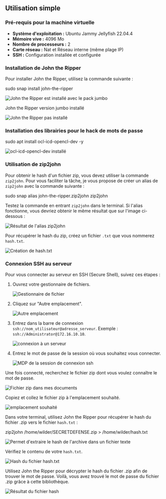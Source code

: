 ## Utilisation simple

### Pré-requis pour la machine virtuelle

- **Système d'exploitation :** Ubuntu Jammy Jellyfish 22.04.4
- **Mémoire vive :** 4096 Mo
- **Nombre de processeurs :** 2
- **Carte réseau :** Nat et Réseau interne (même plage IP)
- **SSH :** Configuration installée et configurée

### Installation de John the Ripper

Pour installer John the Ripper, utilisez la commande suivante :

sudo snap install john-the-ripper

![John the Ripper est installé avec le pack jumbo](John-the-ripper-est-installe-avec-le-pack-jumbo.png)

John the Ripper version jumbo installé

![John the Ripper pas installé](John-the-ripper-pas-installe.png)

### Installation des librairies pour le hack de mots de passe

sudo apt install ocl-icd-opencl-dev -y

![ocl-icd-opencl-dev installé](installe-ocl-icd-opencl-dev.png)

### Utilisation de zip2john

Pour obtenir le hash d'un fichier zip, vous devez utiliser la commande `zip2john`. Pour vous faciliter la tâche, je vous propose de créer un alias de `zip2john` avec la commande suivante :

sudo snap alias john-the-ripper.zip2john zip2john


Testez la commande en entrant `zip2john` dans le terminal. Si l'alias fonctionne, vous devriez obtenir le même résultat que sur l'image ci-dessous :

![Résultat de l'alias zip2john](Resultat-de-l-alias-zip2john.png)

Pour récupérer le hash du zip, créez un fichier `.txt` que vous nommerez `hash.txt`.

![Création de hash.txt](Creation-de-hash.txt.png)

### Connexion SSH au serveur

Pour vous connecter au serveur en SSH (Secure Shell), suivez ces étapes :

1. Ouvrez votre gestionnaire de fichiers.
   
   ![Gestionnaire de fichier](Gestionnaire-de-fichier.png)

2. Cliquez sur "Autre emplacement".
   
   ![Autre emplacement](Autre-emplacement.png)

3. Entrez dans la barre de connexion `ssh://nom_utilisateur@adresse_serveur`. Exemple : `ssh://Administrator@172.16.10.10`.
   
   ![connexion à un serveur](connexion-a-un-serveur.png)

4. Entrez le mot de passe de la session où vous souhaitez vous connecter.
   
   ![MDP de la session de connexion ssh](MDP-de-la-session-de-connexion-ssh.png)

Une fois connecté, recherchez le fichier zip dont vous voulez connaître le mot de passe.

![Fichier zip dans mes documents](Fichier-zip-dans-mes-documents.png)

Copiez et collez le fichier zip à l'emplacement souhaité.

![emplacement souhaité](emplacement-souhaite.png)

Dans votre terminal, utilisez John the Ripper pour récupérer le hash du fichier .zip vers le fichier `hash.txt` :

zip2john /home/wilder/SECRETDEFENSE.zip > /home/wilder/hash.txt


![Permet d'extraire le hash de l'archive dans un fichier texte](Permet-dextraire-le-hash-de-larchive-dans-un-fichier-texte.png)

Vérifiez le contenu de votre `hash.txt`.

![Hash du fichier hash.txt](Hash-du-fichier-hash.txt.png)

Utilisez John the Ripper pour décrypter le hash du fichier .zip afin de trouver le mot de passe. Voilà, vous avez trouvé le mot de passe du fichier .zip grâce à cette bibliothèque.

![Résultat du fichier hash](Resultat-du-fichier-hash.png)

